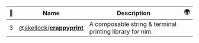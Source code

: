 |:star2: | Name | Description | 🌍|
|---|---|---|---|
|3|[@skellock](https://github.com/skellock)/[**crappyprint**](https://github.com/skellock/crappyprint)|A composable string & terminal printing library for nim.||

